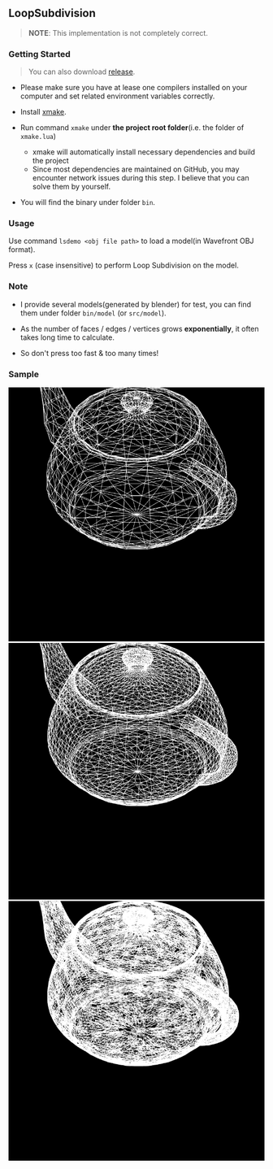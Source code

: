## LoopSubdivision

> **NOTE**: This implementation is not completely correct.

### Getting Started
> You can also download [release](https://github.com/ZXPrism/LoopSubdivision/releases/).

- Please make sure you have at lease one compilers installed on your computer and set related environment variables correctly.

- Install [xmake](https://github.com/xmake-io/xmake/releases).

- Run command `xmake` under **the project root folder**(i.e. the folder of `xmake.lua`)

  - xmake will automatically install necessary dependencies and build the project
  - Since most dependencies are maintained on GitHub, you may encounter network issues during this step. I believe that you can solve them by yourself.

- You will find the binary under folder `bin`.

### Usage
Use command `lsdemo <obj file path>` to load a model(in Wavefront OBJ format).

Press `x` (case insensitive) to perform Loop Subdivision on the model.

### Note
- I provide several models(generated by blender) for test, you can find them under folder `bin/model` (or `src/model`).

- As the number of faces / edges / vertices grows **exponentially**, it often takes long time to calculate.

- So don't press too fast & too many times!

### Sample
![teapot](sample/1.png)
![teapot-iteration-1](sample/2.png)
![teapot-iteration-2](sample/3.png)
